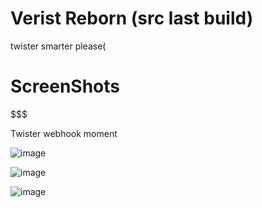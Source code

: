 # Verist Reborn (src last build)
twister smarter please(

# ScreenShots

$$$$$$$

Twister webhook moment$$$$

![image](https://github.com/user-attachments/assets/46d11ac0-32db-490b-8776-9565fc057ef4)

![image](https://github.com/user-attachments/assets/80d337fa-4f5c-426a-bed4-9ae338525f79)

![image](https://github.com/user-attachments/assets/e30fb0b2-e5de-4016-90fd-0d2f6006d36c)

